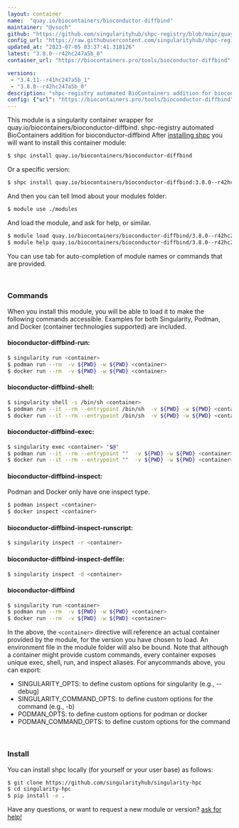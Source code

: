 ```yaml
---
layout: container
name:  "quay.io/biocontainers/bioconductor-diffbind"
maintainer: "@vsoch"
github: "https://github.com/singularityhub/shpc-registry/blob/main/quay.io/biocontainers/bioconductor-diffbind/container.yaml"
config_url: "https://raw.githubusercontent.com/singularityhub/shpc-registry/main/quay.io/biocontainers/bioconductor-diffbind/container.yaml"
updated_at: "2023-07-05 03:37:41.318126"
latest: "3.8.0--r42hc247a5b_0"
container_url: "https://biocontainers.pro/tools/bioconductor-diffbind"

versions:
 - "3.4.11--r41hc247a5b_1"
 - "3.8.0--r42hc247a5b_0"
description: "shpc-registry automated BioContainers addition for bioconductor-diffbind"
config: {"url": "https://biocontainers.pro/tools/bioconductor-diffbind", "maintainer": "@vsoch", "description": "shpc-registry automated BioContainers addition for bioconductor-diffbind", "latest": {"3.8.0--r42hc247a5b_0": "sha256:a69772d79a39a3b3328524f4b81112582a8a96059941ad1a736a465e24b5953c"}, "tags": {"3.4.11--r41hc247a5b_1": "sha256:6c4dc11db8dbe34f4bd342b1f711548c25546414b82adfac52a2e7b7d498062b", "3.8.0--r42hc247a5b_0": "sha256:a69772d79a39a3b3328524f4b81112582a8a96059941ad1a736a465e24b5953c"}, "docker": "quay.io/biocontainers/bioconductor-diffbind"}
---
```


This module is a singularity container wrapper for quay.io/biocontainers/bioconductor-diffbind.
shpc-registry automated BioContainers addition for bioconductor-diffbind
After [installing shpc](#install) you will want to install this container module:


```bash
$ shpc install quay.io/biocontainers/bioconductor-diffbind
```

Or a specific version:

```bash
$ shpc install quay.io/biocontainers/bioconductor-diffbind:3.8.0--r42hc247a5b_0
```

And then you can tell lmod about your modules folder:

```bash
$ module use ./modules
```

And load the module, and ask for help, or similar.

```bash
$ module load quay.io/biocontainers/bioconductor-diffbind/3.8.0--r42hc247a5b_0
$ module help quay.io/biocontainers/bioconductor-diffbind/3.8.0--r42hc247a5b_0
```

You can use tab for auto-completion of module names or commands that are provided.

<br>

### Commands

When you install this module, you will be able to load it to make the following commands accessible.
Examples for both Singularity, Podman, and Docker (container technologies supported) are included.

#### bioconductor-diffbind-run:

```bash
$ singularity run <container>
$ podman run --rm  -v ${PWD} -w ${PWD} <container>
$ docker run --rm  -v ${PWD} -w ${PWD} <container>
```

#### bioconductor-diffbind-shell:

```bash
$ singularity shell -s /bin/sh <container>
$ podman run --it --rm --entrypoint /bin/sh  -v ${PWD} -w ${PWD} <container>
$ docker run --it --rm --entrypoint /bin/sh  -v ${PWD} -w ${PWD} <container>
```

#### bioconductor-diffbind-exec:

```bash
$ singularity exec <container> "$@"
$ podman run --it --rm --entrypoint ""  -v ${PWD} -w ${PWD} <container> "$@"
$ docker run --it --rm --entrypoint ""  -v ${PWD} -w ${PWD} <container> "$@"
```

#### bioconductor-diffbind-inspect:

Podman and Docker only have one inspect type.

```bash
$ podman inspect <container>
$ docker inspect <container>
```

#### bioconductor-diffbind-inspect-runscript:

```bash
$ singularity inspect -r <container>
```

#### bioconductor-diffbind-inspect-deffile:

```bash
$ singularity inspect -d <container>
```



#### bioconductor-diffbind

```bash
$ singularity run <container>
$ podman run --rm  -v ${PWD} -w ${PWD} <container>
$ docker run --rm  -v ${PWD} -w ${PWD} <container>
```


In the above, the `<container>` directive will reference an actual container provided
by the module, for the version you have chosen to load. An environment file in the
module folder will also be bound. Note that although a container
might provide custom commands, every container exposes unique exec, shell, run, and
inspect aliases. For anycommands above, you can export:

 - SINGULARITY_OPTS: to define custom options for singularity (e.g., --debug)
 - SINGULARITY_COMMAND_OPTS: to define custom options for the command (e.g., -b)
 - PODMAN_OPTS: to define custom options for podman or docker
 - PODMAN_COMMAND_OPTS: to define custom options for the command

<br>

### Install

You can install shpc locally (for yourself or your user base) as follows:

```bash
$ git clone https://github.com/singularityhub/singularity-hpc
$ cd singularity-hpc
$ pip install -e .
```

Have any questions, or want to request a new module or version? [ask for help!](https://github.com/singularityhub/singularity-hpc/issues)